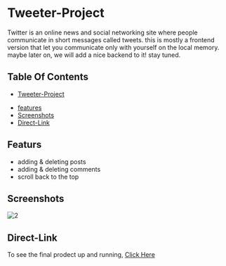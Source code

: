 # Tweeter-Project
  Twitter is an online news and social networking site where people communicate in short messages called tweets.
  this is mostly a frontend version that let you communicate only with yourself on the local memory.
  maybe later on, we will add a nice backend to it! stay tuned.


## Table Of Contents
- [Tweeter-Project](#Tweeter-Project)
* [features](#featurs)
* [Screenshots](#screenshots)
* [Direct-Link](#Direct-Link)


## Featurs
- adding & deleting posts
- adding & deleting comments
- scroll back to the top

## Screenshots
![2](https://user-images.githubusercontent.com/54746985/186696261-7024f833-72c4-46e0-8be9-304a5baf5141.PNG)

## Direct-Link
To see the final prodect up and running,
[Click Here](https://nirnicole.github.io/Tweeter-Project/src/)
